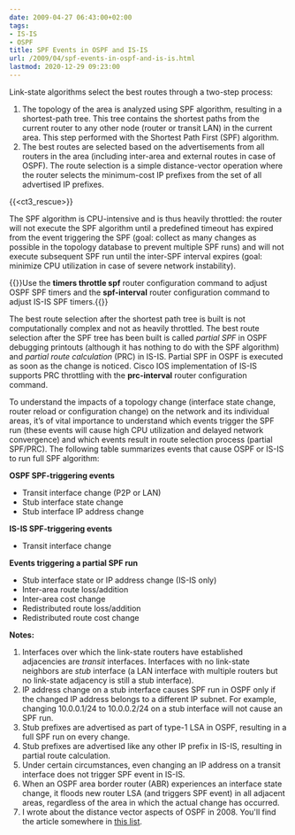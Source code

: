 ```yaml
---
date: 2009-04-27 06:43:00+02:00
tags:
- IS-IS
- OSPF
title: SPF Events in OSPF and IS-IS
url: /2009/04/spf-events-in-ospf-and-is-is.html
lastmod: 2020-12-29 09:23:00
---
```

Link-state algorithms select the best routes through a two-step process:

1.  The topology of the area is analyzed using SPF algorithm, resulting in a shortest-path tree. This tree contains the shortest paths from the current router to any other node (router or transit LAN) in the current area. This step performed with the Shortest Path First (SPF) algorithm.
2.  The best routes are selected based on the advertisements from all routers in the area (including inter-area and external routes in case of OSPF). The route selection is a simple distance-vector operation where the router selects the minimum-cost IP prefixes from the set of all advertised IP prefixes.
<!--more-->
{{<ct3_rescue>}}

The SPF algorithm is CPU-intensive and is thus heavily throttled: the router will not execute the SPF algorithm until a predefined timeout has expired from the event triggering the SPF (goal: collect as many changes as possible in the topology database to prevent multiple SPF runs) and will not execute subsequent SPF run until the inter-SPF interval expires (goal: minimize CPU utilization in case of severe network instability).

{{<note>}}Use the **timers throttle spf** router configuration command to adjust OSPF SPF timers and the **spf-interval** router configuration command to adjust IS-IS SPF timers.{{</note>}}

The best route selection after the shortest path tree is built is not computationally complex and not as heavily throttled. The best route selection after the SPF tree has been built is called *partial SPF* in OSPF debugging printouts (although it has nothing to do with the SPF algorithm) and *partial route calculation* (PRC) in IS-IS. Partial SPF in OSPF is executed as soon as the change is noticed. Cisco IOS implementation of IS-IS supports PRC throttling with the **prc-interval** router configuration command.

To understand the impacts of a topology change (interface state change, router reload or configuration change) on the network and its individual areas, it’s of vital importance to understand which events trigger the SPF run (these events will cause high CPU utilization and delayed network convergence) and which events result in route selection process (partial SPF/PRC). The following table summarizes events that cause OSPF or IS-IS to run full SPF algorithm:

**OSPF SPF-triggering events**
* Transit interface change (P2P or LAN)
* Stub interface state change
* Stub interface IP address change

**IS-IS SPF-triggering events**
* Transit interface change

**Events triggering a partial SPF run**
* Stub interface state or IP address change (IS-IS only)
* Inter-area route loss/addition
* Inter-area cost change
* Redistributed route loss/addition
* Redistributed route cost change

**Notes:**

1.  Interfaces over which the link-state routers have established adjacencies are *transit* interfaces. Interfaces with no link-state neighbors are *stub* interface (a LAN interface with multiple routers but no link-state adjacency is still a stub interface).
2.  IP address change on a stub interface causes SPF run in OSPF only if the changed IP address belongs to a different IP subnet. For example, changing 10.0.0.1/24 to 10.0.0.2/24 on a stub interface will not cause an SPF run.
3.  Stub prefixes are advertised as part of type-1 LSA in OSPF, resulting in a full SPF run on every change.
4.  Stub prefixes are advertised like any other IP prefix in IS-IS, resulting in partial route calculation.
3.  Under certain circumstances, even changing an IP address on a transit interface does not trigger SPF event in IS-IS.
4.  When an OSPF area border router (ABR) experiences an interface state change, it floods new router LSA (and triggers SPF event) in all adjacent areas, regardless of the area in which the actual change has occurred.
5.  I wrote about the distance vector aspects of OSPF in 2008. You'll find the article somewhere in [this list](https://www.ipspace.net/kb/Internet/).

